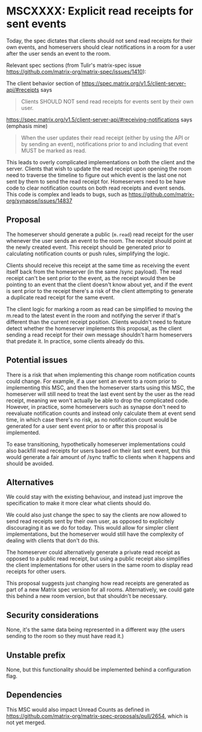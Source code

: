 # MSCXXXX: Explicit read receipts for sent events

Today, the spec dictates that clients should not send read receipts for their own events, and
homeservers should clear notifications in a room for a user after the user sends an event to the
room. 

Relevant spec sections (from Tulir's matrix-spec issue
https://github.com/matrix-org/matrix-spec/issues/1410):

The client behavior section of https://spec.matrix.org/v1.5/client-server-api/#receipts says

> Clients SHOULD NOT send read receipts for events sent by their own user.

https://spec.matrix.org/v1.5/client-server-api/#receiving-notifications says (emphasis mine)

> When the user updates their read receipt (either by using the API or by sending an event),
> notifications prior to and including that event MUST be marked as read.

This leads to overly complicated implementations on both the client and the server. Clients that
wish to update the read receipt upon opening the room need to traverse the timeline to figure out
which event is the last one not sent by them to send the read receipt for. Homeservers need to be
have code to clear notification counts on both read receipts and event sends. This code is complex
and leads to bugs, such as https://github.com/matrix-org/synapse/issues/14837

## Proposal

The homeserver should generate a public (`m.read`) read receipt for the user whenever the user
sends an event to the room. The receipt should point at the newly created event. This receipt should
be generated prior to calculating notification counts or push rules, simplifying the logic.

Clients should receive this receipt at the same time as receiving the event itself back from the
homeserver (in the same /sync payload). The read receipt can't be sent prior to the event, as the
receipt would then be pointing to an event that the client doesn't know about yet, and if the event
is sent prior to the receipt there's a risk of the client attempting to generate a duplicate read
receipt for the same event.

The client logic for marking a room as read can be simplified to moving the m.read to the latest
event in the room and notifying the server if that's different than the current receipt position.
Clients wouldn't need to feature detect whether the homeserver implements this proposal, as the
client sending a read receipt for their own message shouldn't harm homeservers that predate it. In
practice, some clients already do this.

## Potential issues

There is a risk that when implementing this change room notification counts could change. For example,
if a user sent an event to a room prior to implementing this MSC, and then the homeserver starts using
this MSC, the homeserver will still need to treat the last event sent by the user as the read receipt,
meaning we won't actually be able to drop the complicated code. However, in practice, some homeservers
such as synapse don't need to reevaluate notification counts and instead only calculate them at event
send time, in which case there's no risk, as no notification count would be generated for a user sent
event prior to or after this proposal is implemented.

To ease transitioning, hypothetically homeserver implementations could also backfill read receipts for
users based on their last sent event, but this would generate a fair amount of /sync traffic to
clients when it happens and should be avoided.

## Alternatives

We could stay with the existing behaviour, and instead just improve the specification to make it more
clear what clients should do.

We could also just change the spec to say the clients are now allowed to send read receipts sent by their
own user, as opposed to explicitely discouraging it as we do for today. This would allow for simpler
client implementations, but the homeserver would still have the complexity of dealing with clients that
don't do this.

The homeserver could alternatively generate a private read receipt as opposed to a public read receipt,
but using a public receipt also simplifies the client implementations for other users in the same room
to display read receipts for other users. 

This proposal suggests just changing how read receipts are generated as part of a new Matrix spec version
for all rooms. Alternatively, we could gate this behind a new room version, but that shouldn't be necessary.

## Security considerations

None, it's the same data being represented in a different way (the users sending to the room so they must
have read it.)

## Unstable prefix

None, but this functionality should be implemented behind a configuration flag.

## Dependencies

This MSC would also impact Unread Counts as defined in
https://github.com/matrix-org/matrix-spec-proposals/pull/2654, which is not yet merged.
